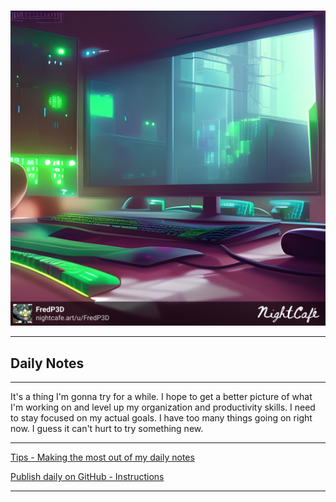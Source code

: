 #

![Artsy Computer Desk](_attachment/desktop-monitor-green-and-magenta.jpg)

---

## Daily Notes

---

It's a thing I'm gonna try for a while.  I hope to get a better picture of what I'm working on and level up my organization and productivity skills. I need to stay focused on my actual goals. I have too many things going on right now. I guess it can't hurt to try something new.

---

[Tips - Making the most out of my daily notes](ChatGPT%20Tips%20-%20Making%20the%20most%20out%20of%20my%20daily%20notes.md)

[Publish daily on GitHub - Instructions](Publish%20daily%20on%20GitHub%20-%20Instructions.md)

---
